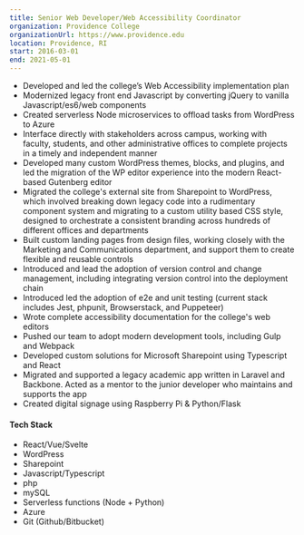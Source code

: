 ```yaml
---
title: Senior Web Developer/Web Accessibility Coordinator
organization: Providence College
organizationUrl: https://www.providence.edu
location: Providence, RI
start: 2016-03-01
end: 2021-05-01
---
```


-   Developed and led the college’s Web Accessibility implementation plan
-   Modernized legacy front end Javascript by converting jQuery to vanilla Javascript/es6/web components
-   Created serverless Node microservices to offload tasks from WordPress to Azure
-   Interface directly with stakeholders across campus, working with faculty, students, and other administrative offices to complete projects in a timely and independent manner
-   Developed many custom WordPress themes, blocks, and plugins, and led the migration of the WP editor experience into the modern React-based Gutenberg editor
-   Migrated the college's external site from Sharepoint to WordPress, which involved breaking down legacy code into a rudimentary component system and migrating to a custom utility based CSS style, designed to orchestrate a consistent branding across hundreds of different offices and departments
-   Built custom landing pages from design files, working closely with the Marketing and Communications department, and support them to create flexible and reusable controls
-   Introduced and lead the adoption of version control and change management, including integrating version control into the deployment chain
-   Introduced led the adoption of e2e and unit testing (current stack includes Jest, phpunit, Browserstack, and Puppeteer)
-   Wrote complete accessibility documentation for the college's web editors
-   Pushed our team to adopt modern development tools, including Gulp and Webpack
-   Developed custom solutions for Microsoft Sharepoint using Typescript and React
-   Migrated and supported a legacy academic app written in Laravel and Backbone. Acted as a mentor to the junior developer who maintains and supports the app
-   Created digital signage using Raspberry Pi & Python/Flask

#### Tech Stack

-   React/Vue/Svelte
-   WordPress
-   Sharepoint
-   Javascript/Typescript
-   php
-   mySQL
-   Serverless functions (Node + Python)
-   Azure
-   Git (Github/Bitbucket)
